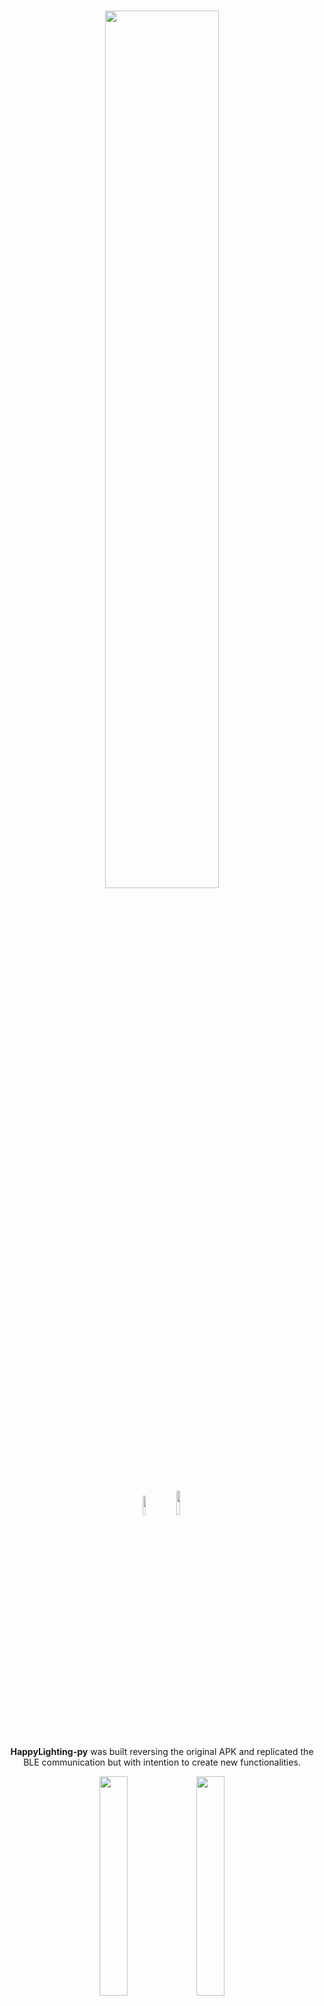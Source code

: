 <h1 align="center">
<p align="center">
  <img style="max-width: 100%;" width="60%" height="60%" src="https://raw.githubusercontent.com/MikeCoder96/HappyLighting-py/master/HappyLighting-py_logo.png">
</p>
<img width="9%" height="9%" src="https://img.shields.io/badge/python-3670A0?style=for-the-badge&logo=python&logoColor=ffdd54">
<img width="10%" height="10%" src="https://img.shields.io/badge/Windows-0078D6?style=for-the-badge&logo=windows&logoColor=white"> 
  
</h1>
 
<p align="center">
    <b>HappyLighting-py</b> was built reversing the original APK and replicated the BLE communication but with intention to create new functionalities.
</p>

<p align="center">
 <img style="max-width: 100%;" width="30%" height="30%" src="https://github.com/MikeCoder96/HappyLighting-py/assets/50410305/e1f50f47-89e4-48ef-ba87-ec72c3ab5035)">
 <img style="max-width: 100%;" width="30%" height="30%" src="https://github.com/MikeCoder96/HappyLighting-py/assets/50410305/db274da9-9817-40ec-8e11-0420d7146bf4)">
</p>


---

# How To

First of all you need python. 
For Windows download the latest version from [here](https://www.python.org/downloads/) 

For Linux download by running ```apt install python3```

After installed Python, the procedure is the same for both OS. 
Open the terminal inside the folder "LEDStripController" and run these commands:

```
# First, download the requirements by running
pip install -r requirements.txt

# After that, run the app by run
python3 pyhl.py

# Enjoy
```
If you are on Linux, probably you need to install 2 more dependencies, in a console run:
```apt install libasound-dev portaudio19-dev -y```

There is also an available executable for Linux or Windows in Release section if you want a Click&Go file

### HappyLighting Support

- [x] Change color
- [x] Change mode & speed
- [x] Enable integrated mic
- [x] Emulated device mic (need improvements)
- [x] Change color getting input from screen
- [x] CLI Version [Branch](https://github.com/MikeCoder96/HappyLighting-py/tree/nogui)
- [ ] Custom mode (Possible with custom language)
- [ ] IFTTT Integration
- [ ] Elgato Stream Deck integration
- [ ] Device group and indipendet control
- [ ] Change color using mouse pointer


Any suggests? Write [here](https://github.com/MikeCoder96/HappyLighting-py/issues)!

---







